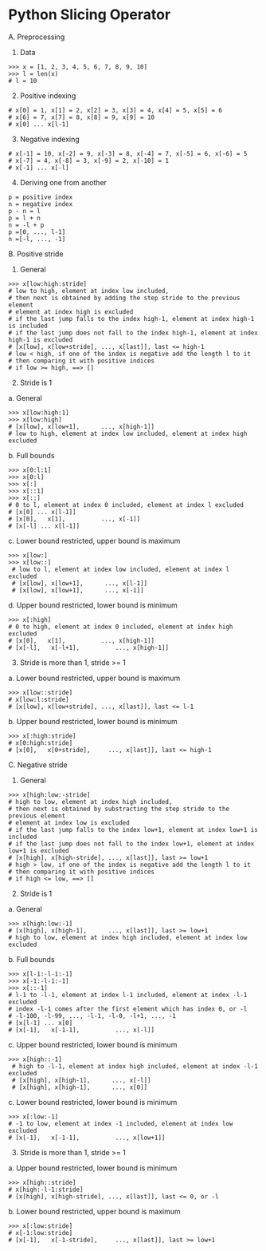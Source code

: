 # Python Slicing Operator

A. Preprocessing
1. Data
```
>>> x = [1, 2, 3, 4, 5, 6, 7, 8, 9, 10]
>>> l = len(x) 
# l = 10
```
2. Positive indexing
```
# x[0] = 1, x[1] = 2, x[2] = 3, x[3] = 4, x[4] = 5, x[5] = 6
# x[6] = 7, x[7] = 8, x[8] = 9, x[9] = 10
# x[0] ... x[l-1]
```
3. Negative indexing
```
# x[-1] = 10, x[-2] = 9, x[-3] = 8, x[-4] = 7, x[-5] = 6, x[-6] = 5
# x[-7] = 4, x[-8] = 3, x[-9] = 2, x[-10] = 1
# x[-1] ... x[-l]
```
4. Deriving one from another
```
p = positive index
n = negative index
p - n = l
p = l + n
n = -l + p
p =[0, ..., l-1]
n =[-l, ..., -1]
```

B. Positive stride

1. General
```
>>> x[low:high:stride]
# low to high, element at index low included, 
# then next is obtained by adding the step stride to the previous element
# element at index high is excluded
# if the last jump falls to the index high-1, element at index high-1 is included
# if the last jump does not fall to the index high-1, element at index high-1 is excluded
# [x[low], x[low+stride], ..., x[last]], last <= high-1
# low < high, if one of the index is negative add the length l to it 
# then comparing it with positive indices
# if low >= high, ==> []
```
2. Stride is 1

a. General
```
>>> x[low:high:1]
>>> x[low:high]        
# [x[low], x[low+1],      ..., x[high-1]]
# low to high, element at index low included, element at index high excluded
```
b. Full bounds
```
>>> x[0:l:1]
>>> x[0:l]
>>> x[:] 
>>> x[::1] 
>>> x[::] 
# 0 to l, element at index 0 included, element at index l excluded
# [x[0] ... x[l-1]]
# [x[0],   x[1],          ..., x[-1]]
# [x[-l] ... x[l-1]]
```
c. Lower bound restricted, upper bound is maximum
```
>>> x[low:]
>>> x[low::]
 # low to l, element at index low included, element at index l excluded
 # [x[low], x[low+1],      ..., x[l-1]]
 # [x[low], x[low+1],      ..., x[-1]]
 ```
d. Upper bound restricted, lower bound is minimum
```
>>> x[:high] 
# 0 to high, element at index 0 included, element at index high excluded
# [x[0],   x[1],          ..., x[high-1]]
# [x[-l],   x[-l+1],          ..., x[high-1]]
```
3. Stride is more than 1, stride >= 1

a. Lower bound restricted, upper bound is maximum
```
>>> x[low::stride]  
# x[low:l:stride]  
# [x[low], x[low+stride], ..., x[last]], last <= l-1
```
b. Upper bound restricted, lower bound is minimum
```
>>> x[:high:stride]
# x[0:high:stride]  
# [x[0],   x[0+stride],     ..., x[last]], last <= high-1
```

C. Negative stride

1. General
```
>>> x[high:low:-stride]
# high to low, element at index high included, 
# then next is obtained by substracting the step stride to the previous element
# element at index low is excluded
# if the last jump falls to the index low+1, element at index low+1 is included
# if the last jump does not fall to the index low+1, element at index low+1 is excluded
# [x[high], x[high-stride], ..., x[last]], last >= low+1
# high > low, if one of the index is negative add the length l to it 
# then comparing it with positive indices
# if high <= low, ==> []
```
2. Stride is 1

a. General
```
>>> x[high:low:-1]      
# [x[high], x[high-1],      ..., x[last]], last >= low+1
# high to low, element at index high included, element at index low excluded
```
b. Full bounds 
```
>>> x[l-1:-l-1:-1]
>>> x[-1:-l-1:-1]
>>> x[::-1] 
# l-1 to -l-1, element at index l-1 included, element at index -l-1 excluded
# index -l-1 comes after the first element which has index 0, or -l
# -l-100, -l-99, ..., -l-1, -l-0, -l+1, ..., -1
# [x[l-1] ... x[0]
# [x[-1],   x[-1-1],          ..., x[-l]]
```
c. Upper bound restricted, lower bound is minimum
```
>>> x[high::-1]  
 # high to -l-1, element at index high included, element at index -l-1 excluded
 # [x[high], x[high-1],      ..., x[-l]]
 # [x[high], x[high-1],      ..., x[0]]
 ```
 c. Lower bound restricted, lower bound is minimum
 ```
>>> x[:low:-1] 
# -1 to low, element at index -1 included, element at index low excluded
# [x[-1],   x[-1-1],          ..., x[low+1]]
```
3. Stride is more than 1, stride >= 1

a. Upper bound restricted, lower bound is minimum
```
>>> x[high::stride]  
# x[high:-l-1:stride]  
# [x[high], x[high-stride], ..., x[last]], last <= 0, or -l
```
b. Lower bound restricted, upper bound is maximum
```
>>> x[:low:stride]
# x[-1:low:stride]  
# [x[-1],   x[-1-stride],     ..., x[last]], last >= low+1
```
